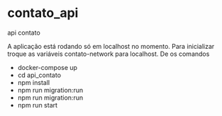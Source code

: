 # contato_api
api contato


A aplicação está rodando só em localhost no momento.
Para inicializar troque as variáveis contato-network para localhost.
De os comandos 
- docker-compose up
- cd api_contato
- npm install
- npm run migration:run
- npm run migration:run
- npm run start


